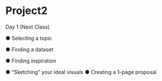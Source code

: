 # Project2


Day 1 (Next Class)

● Selecting a topic

● Finding a dataset

● Finding inspiration

● “Sketching” your ideal visuals ● Creating a 1-page proposal

